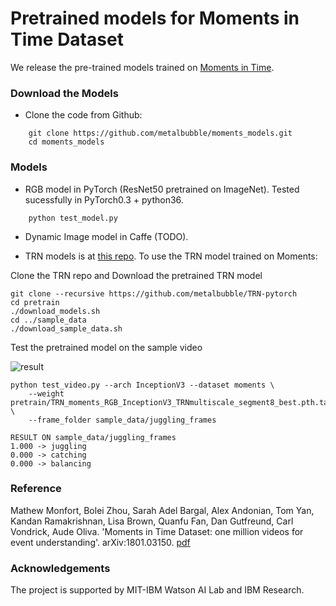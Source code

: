 # Pretrained models for Moments in Time Dataset

We release the pre-trained models trained on [Moments in Time](http://moments.csail.mit.edu/).

### Download the Models

* Clone the code from Github:
```
    git clone https://github.com/metalbubble/moments_models.git
    cd moments_models
```

### Models

* RGB model in PyTorch (ResNet50 pretrained on ImageNet). Tested sucessfully in PyTorch0.3 + python36.
```
    python test_model.py
```

* Dynamic Image model in Caffe (TODO).

* TRN models is at [this repo](https://github.com/metalbubble/TRN-pytorch). To use the TRN model trained on Moments:

Clone the TRN repo and Download the pretrained TRN model

```
git clone --recursive https://github.com/metalbubble/TRN-pytorch
cd pretrain
./download_models.sh
cd ../sample_data
./download_sample_data.sh
```

Test the pretrained model on the sample video

![result](http://relation.csail.mit.edu/data/juggling.gif)

```
python test_video.py --arch InceptionV3 --dataset moments \
    --weight pretrain/TRN_moments_RGB_InceptionV3_TRNmultiscale_segment8_best.pth.tar \
    --frame_folder sample_data/juggling_frames 

RESULT ON sample_data/juggling_frames
1.000 -> juggling
0.000 -> catching
0.000 -> balancing

```


### Reference

Mathew Monfort, Bolei Zhou, Sarah Adel Bargal, Alex Andonian, Tom Yan, Kandan Ramakrishnan, Lisa Brown, Quanfu Fan, Dan Gutfreund, Carl Vondrick, Aude Oliva. 'Moments in Time Dataset: one million videos for event understanding'. arXiv:1801.03150. [pdf](https://arxiv.org/pdf/1801.03150.pdf)


### Acknowledgements

The project is supported by MIT-IBM Watson AI Lab and IBM Research.
